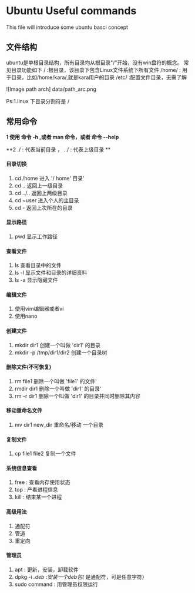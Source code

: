 # Ubuntu Useful commands
This file will introduce some ubuntu basci concept
## 文件结构
ubuntu是单根目录结构，所有目录均从根目录"/"开始，没有win盘符的概念。
常见目录功能如下
/ :根目录，该目录下包含Linux文件系统下所有文件
/home/ : 用于目录，比如/home/kara/,就是kara用户的目录
/etc/ :配置文件目录，无需了解

![Image path arch] data/path_arc.png

Ps:1.linux 下目录分割符是 / 

## 常用命令
**1 使用 命令 -h ,或者 man 命令，或者 命令 --help**

**2    ./ : 代表当前目录  ， ../ : 代表上级目录 **
#### 目录切换
1. cd /home 进入 '/ home' 目录' 
2. cd .. 返回上一级目录 
3. cd ../.. 返回上两级目录 
4. cd ~user 进入个人的主目录 
5. cd - 返回上次所在的目录 

#### 显示路径
1. pwd 显示工作路径 

#### 查看文件
1. ls 查看目录中的文件 
2. ls -l 显示文件和目录的详细资料 
3. ls -a 显示隐藏文件 

#### 编辑文件
1. 使用vim编辑器或者vi
2. 使用nano

#### 创建文件
1. mkdir dir1 创建一个叫做 'dir1' 的目录
2. mkdir -p /tmp/dir1/dir2 创建一个目录树 

#### 删除文件(不可恢复)
1. rm file1 删除一个叫做 'file1' 的文件' 
2. rmdir dir1 删除一个叫做 'dir1' 的目录' 
3. rm -r dir1 删除一个叫做 'dir1' 的目录并同时删除其内容 

#### 移动重命名文件
1. mv dir1 new_dir 重命名/移动 一个目录 

#### 复制文件
1. cp file1 file2 复制一个文件 

#### 系统信息查看
1. free : 查看内存使用状态
2. top : 产看进程信息
3. kill : 结束某一个进程

#### 高级用法
1. 通配符
2. 管道
3. 重定向

#### 管理员
1. apt : 更新，安装，卸载软件
2. dpkg -i *.deb :安装一个deb包(* 是通配符，可是任意字符）
3. sudo command : 用管理员权限运行
